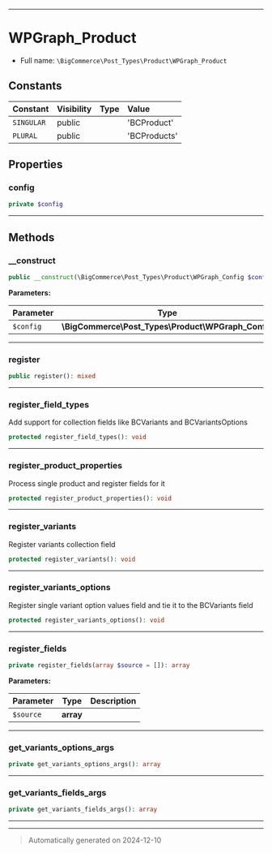 ***

# WPGraph_Product





* Full name: `\BigCommerce\Post_Types\Product\WPGraph_Product`


## Constants

| Constant | Visibility | Type | Value |
|:---------|:-----------|:-----|:------|
|`SINGULAR`|public| |&#039;BCProduct&#039;|
|`PLURAL`|public| |&#039;BCProducts&#039;|

## Properties


### config



```php
private $config
```






***

## Methods


### __construct



```php
public __construct(\BigCommerce\Post_Types\Product\WPGraph_Config $config): mixed
```








**Parameters:**

| Parameter | Type | Description |
|-----------|------|-------------|
| `$config` | **\BigCommerce\Post_Types\Product\WPGraph_Config** |  |





***

### register



```php
public register(): mixed
```












***

### register_field_types

Add support for collection fields like BCVariants and BCVariantsOptions

```php
protected register_field_types(): void
```












***

### register_product_properties

Process single product and register fields for it

```php
protected register_product_properties(): void
```












***

### register_variants

Register variants collection field

```php
protected register_variants(): void
```












***

### register_variants_options

Register single variant option values field and tie it to the BCVariants field

```php
protected register_variants_options(): void
```












***

### register_fields



```php
private register_fields(array $source = []): array
```








**Parameters:**

| Parameter | Type | Description |
|-----------|------|-------------|
| `$source` | **array** |  |





***

### get_variants_options_args



```php
private get_variants_options_args(): array
```












***

### get_variants_fields_args



```php
private get_variants_fields_args(): array
```












***


***
> Automatically generated on 2024-12-10
